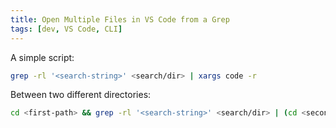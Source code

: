```yaml
---
title: Open Multiple Files in VS Code from a Grep
tags: [dev, VS Code, CLI]
---
```


A simple script:

```sh
grep -rl '<search-string>' <search/dir> | xargs code -r
```

Between two different directories:

```sh
cd <first-path> && grep -rl '<search-string>' <search/dir> | (cd <second-path>; xargs code -r)
```
